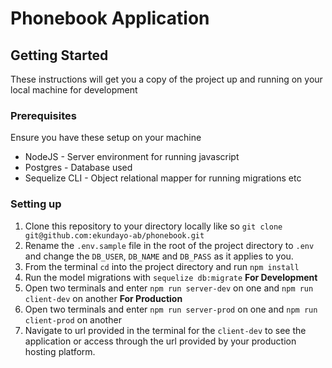 # Phonebook Application

## Getting Started
These instructions will get you a copy of the project up and running on your local machine for development

### Prerequisites
Ensure you have these setup on your machine
- NodeJS - Server environment for running javascript
- Postgres - Database used
- Sequelize CLI - Object relational mapper for running migrations etc

### Setting up
1. Clone this repository to your directory locally like so `git clone git@github.com:ekundayo-ab/phonebook.git`
2. Rename the `.env.sample` file in the root of the project directory to `.env` and change the `DB_USER`, `DB_NAME` and `DB_PASS` as it applies to you.
3. From the terminal `cd` into the project directory and run `npm install`
4. Run the model migrations with `sequelize db:migrate`
**For Development**
5. Open two terminals and enter `npm run server-dev` on one and `npm run client-dev` on another
**For Production**
5. Open two terminals and enter `npm run server-prod` on one and `npm run client-prod` on another
6. Navigate to url provided in the terminal for the `client-dev` to see the application or access through the url provided by your production hosting platform.